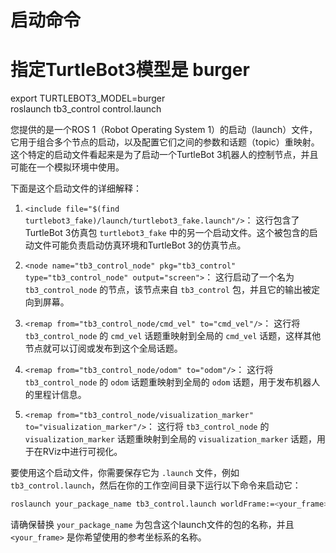 # 启动命令
# 指定TurtleBot3模型是 burger
export TURTLEBOT3_MODEL=burger   
roslaunch tb3_control control.launch 

您提供的是一个ROS 1（Robot Operating System 1）的启动（launch）文件，它用于组合多个节点的启动，以及配置它们之间的参数和话题（topic）重映射。这个特定的启动文件看起来是为了启动一个TurtleBot 3机器人的控制节点，并且可能在一个模拟环境中使用。

下面是这个启动文件的详细解释：

1. `<include file="$(find turtlebot3_fake)/launch/turtlebot3_fake.launch"/>`：
   这行包含了TurtleBot 3仿真包 `turtlebot3_fake` 中的另一个启动文件。这个被包含的启动文件可能负责启动仿真环境和TurtleBot 3的仿真节点。

2. `<node name="tb3_control_node" pkg="tb3_control" type="tb3_control_node" output="screen">`：
   这行启动了一个名为 `tb3_control_node` 的节点，该节点来自 `tb3_control` 包，并且它的输出被定向到屏幕。

3. `<remap from="tb3_control_node/cmd_vel" to="cmd_vel"/>`：
   这行将 `tb3_control_node` 的 `cmd_vel` 话题重映射到全局的 `cmd_vel` 话题，这样其他节点就可以订阅或发布到这个全局话题。

4. `<remap from="tb3_control_node/odom" to="odom"/>`：
   这行将 `tb3_control_node` 的 `odom` 话题重映射到全局的 `odom` 话题，用于发布机器人的里程计信息。

5. `<remap from="tb3_control_node/visualization_marker" to="visualization_marker"/>`：
   这行将 `tb3_control_node` 的 `visualization_marker` 话题重映射到全局的 `visualization_marker` 话题，用于在RViz中进行可视化。

要使用这个启动文件，你需要保存它为 `.launch` 文件，例如 `tb3_control.launch`，然后在你的工作空间目录下运行以下命令来启动它：

```bash
roslaunch your_package_name tb3_control.launch worldFrame:=<your_frame>
```

请确保替换 `your_package_name` 为包含这个launch文件的包的名称，并且 `<your_frame>` 是你希望使用的参考坐标系的名称。
